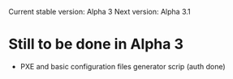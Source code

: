 Current stable version: Alpha 3
Next version: Alpha 3.1

# Still to be done in Alpha 3
  - PXE and basic configuration files generator scrip (auth done)

